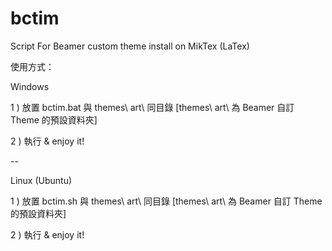 bctim
=====

Script For Beamer custom theme install on MikTex (LaTex)

使用方式：

Windows

1 ) 放置 bctim.bat 與 themes\ art\ 同目錄 [themes\ art\ 為 Beamer 自訂 Theme 的預設資料夾]

2 ) 執行 & enjoy it!

--

Linux (Ubuntu)

1 ) 放置 bctim.sh 與 themes\ art\ 同目錄 [themes\ art\ 為 Beamer 自訂 Theme 的預設資料夾]

2 ) 執行 & enjoy it!
